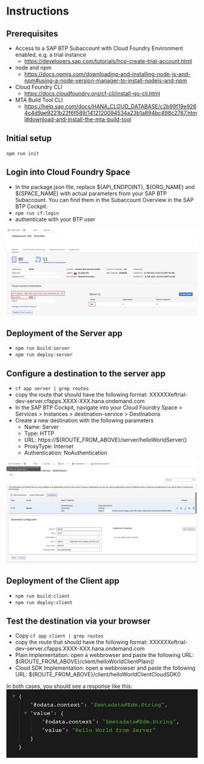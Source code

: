 # Instructions

## Prerequisites

-   Access to a SAP BTP Subaccount with Cloud Foundry Environment enabled, e.g. a trial instance
    -   https://developers.sap.com/tutorials/hcp-create-trial-account.html
-   node and npm
    -   https://docs.npmjs.com/downloading-and-installing-node-js-and-npm#using-a-node-version-manager-to-install-nodejs-and-npm
-   Cloud Foundry CLI
    -   https://docs.cloudfoundry.org/cf-cli/install-go-cli.html
-   MTA Build Tool CLI
    -   https://help.sap.com/docs/HANA_CLOUD_DATABASE/c2b99f19e9264c4d9ae9221b22f6f589/1412120094534a23b1a894bc498c2767.html#download-and-install-the-mta-build-tool

## Initial setup

`npm run init`

## Login into Cloud Foundry Space

-   In the package.json file, replace \$\{API_ENDPOINT}, \$\{ORG_NAME} and \$\{SPACE_NAME} with actual parameters from your SAP BTP Subaccount. You can find them in the Subaccount Overview in the SAP BTP Cockpit.
-   `npm run cf:login`
-   authenticate with your BTP user

![Subaccount](./misc/cflogin.png)

## Deployment of the Server app

-   `npm run build:server`
-   `npm run deploy:server`

## Configure a destination to the server app

-   `cf app server | grep routes`
-   copy the route that should have the following format: XXXXXXeftrial-dev-server.cfapps.XXXX-XXX.hana.ondemand.com
-   In the SAP BTP Cockpit, navigate into your Cloud Foundry Space > Services > Instances > destination-service > Destinations
-   Create a new destination with the following parameters
    -   Name: Server
    -   Type: HTTP
    -   URL: https://${ROUTE_FROM_ABOVE}/server/helloWorldServer()
    -   ProxyType: Internet
    -   Authentication: NoAuthentication

![Destination](./misc/destination.png)

## Deployment of the Client app

-   `npm run build:client`
-   `npm run deploy:client`

## Test the destination via your browser

-   Copy `cf app client | grep routes`
-   copy the route that should have the following format: XXXXXXeftrial-dev-server.cfapps.XXXX-XXX.hana.ondemand.com
-   Plain Implementation: open a webbrowser and paste the following URL: ${ROUTE_FROM_ABOVE}/client/helloWorldClientPlain()
-   Cloud SDK Implementation: open a webbrowser and paste the following URL: ${ROUTE_FROM_ABOVE}/client/helloWorldClientCloudSDK()

In both cases, you should see a response like this:
![Response](./misc/response.png)
